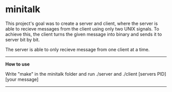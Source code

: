 # minitalk

This project's goal was to create a server and client, where the server is able to recieve messages from the client using only two UNIX signals.
To achieve this, the client turns the given message into binary and sends it to server bit by bit.

The server is able to only recieve message from one client at a time.

---

**How to use**

Write "make" in the minitalk folder and run ./server and ./client [servers PID] [your message]

---
